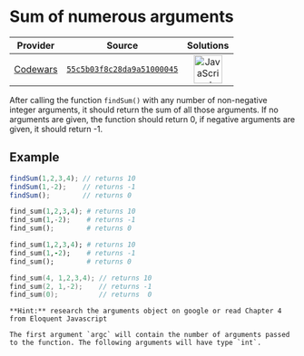 [_metadata_:generated]: - "true"

# Sum of numerous arguments

<!-- INFO TABLE BEGIN -->

| Provider                                        | Source                                                                               | Solutions                                                                                                                                                    |
| :---------------------------------------------: | :----------------------------------------------------------------------------------: | :----------------------------------------------------------------------------------------------------------------------------------------------------------: |
| [Codewars](../../../docs/providers/Codewars.md) | [`55c5b03f8c28da9a51000045`](https://www.codewars.com/kata/55c5b03f8c28da9a51000045) | [<img src="https://res.cloudinary.com/rascaltwo/image/upload/v1631924076/javascript_ehszr7.svg" alt="JavaScript" title="JavaScript" width="50" />](solve.js) |

<!-- INFO TABLE END -->

After calling the function `findSum()` with any number of non-negative integer arguments, it should return the sum of all those arguments.  If no arguments are given, the function should return 0, if negative arguments are given, it should return -1.

## Example

```javascript
findSum(1,2,3,4); // returns 10 
findSum(1,-2);    // returns -1 
findSum();        // returns 0 
```
```python
find_sum(1,2,3,4); # returns 10 
find_sum(1,-2);    # returns -1 
find_sum();        # returns 0 
```
```ruby
find_sum(1,2,3,4); # returns 10 
find_sum(1,-2);    # returns -1 
find_sum();        # returns 0 
```
```c
find_sum(4, 1,2,3,4); // returns 10 
find_sum(2, 1,-2);    // returns -1 
find_sum(0);          // returns  0
```

```if:javascript
**Hint:** research the arguments object on google or read Chapter 4 from Eloquent Javascript
```

```if:c
The first argument `argc` will contain the number of arguments passed to the function. The following arguments will have type `int`.
```
